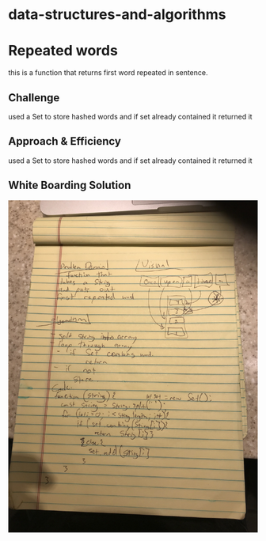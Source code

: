 # data-structures-and-algorithms


# Repeated words
this is a function that returns first word repeated in sentence.

## Challenge
used a Set to store hashed words and if set already contained it returned it

## Approach & Efficiency
used a Set to store hashed words and if set already contained it returned it

## White Boarding Solution
![white boarding solution](../../assets/repeat.jpeg "repeat.jpeg")

